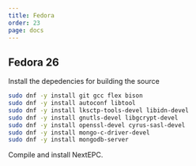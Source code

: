 ```yaml
---
title: Fedora
order: 23
page: docs
---
```


## Fedora 26

Install the depedencies for building the source
```bash
sudo dnf -y install git gcc flex bison
sudo dnf -y install autoconf libtool
sudo dnf -y install lksctp-tools-devel libidn-devel
sudo dnf -y install gnutls-devel libgcrypt-devel
sudo dnf -y install openssl-devel cyrus-sasl-devel
sudo dnf -y install mongo-c-driver-devel
sudo dnf -y install mongodb-server
```

Compile and install NextEPC.
